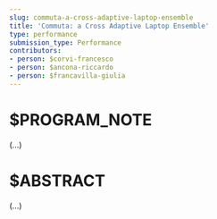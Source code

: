 ```yaml
---
slug: commuta-a-cross-adaptive-laptop-ensemble
title: 'Commuta: a Cross Adaptive Laptop Ensemble'
type: performance
submission_type: Performance
contributors:
- person: $corvi-francesco
- person: $ancona-riccardo
- person: $francavilla-giulia
---
```


# $PROGRAM_NOTE

(...)

# $ABSTRACT

(...)